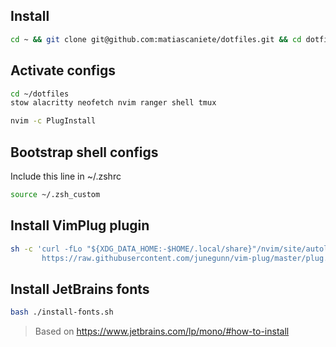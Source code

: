 ## Install

```sh
cd ~ && git clone git@github.com:matiascaniete/dotfiles.git && cd dotfiles
```

## Activate configs

```sh
cd ~/dotfiles
stow alacritty neofetch nvim ranger shell tmux

nvim -c PlugInstall
```

## Bootstrap shell configs

Include this line in ~/.zshrc

```sh
source ~/.zsh_custom
```

## Install VimPlug plugin
```sh
sh -c 'curl -fLo "${XDG_DATA_HOME:-$HOME/.local/share}"/nvim/site/autoload/plug.vim --create-dirs \
       https://raw.githubusercontent.com/junegunn/vim-plug/master/plug.vim'
```


## Install JetBrains fonts

```sh
bash ./install-fonts.sh
```

> Based on https://www.jetbrains.com/lp/mono/#how-to-install

